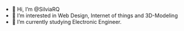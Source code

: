 - 👋 Hi, I’m @SilviaRQ
- 👀 I’m interested in Web Design, Internet of things and 3D-Modeling
- 🌱 I’m currently studying Electronic Engineer. 
<!---
- 💞️ I’m looking to collaborate on ...
- 📫 How to reach me ...
--->

<!---
SilviaRQ/SilviaRQ is a ✨ special ✨ repository because its `README.md` (this file) appears on your GitHub profile.
You can click the Preview link to take a look at your changes.
--->

